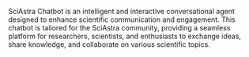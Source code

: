 SciAstra Chatbot is an intelligent and interactive conversational agent designed to enhance scientific communication and engagement. This chatbot is tailored for the SciAstra community, providing a seamless platform for researchers, scientists, and enthusiasts to exchange ideas, share knowledge, and collaborate on various scientific topics.
